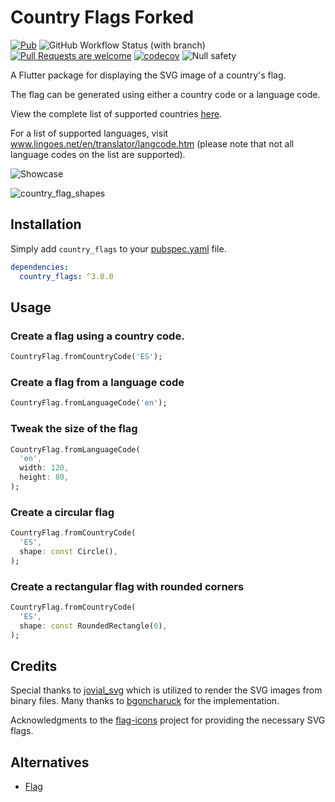 # Country Flags Forked

[![Pub](https://img.shields.io/pub/v/country_flags.svg)](https://pub.dev/packages/country_flags)
![GitHub Workflow Status (with branch)](https://img.shields.io/github/actions/workflow/status/arturograu/country_flags/main.yaml?branch=main)
[![Pull Requests are welcome](https://img.shields.io/badge/license-MIT-blue)](https://github.com/arturograu/country_flags/blob/master/LICENSE)
[![codecov](https://codecov.io/gh/arturograu/country_flags/branch/main/graph/badge.svg?token=NVFK3CAP1S)](https://codecov.io/gh/arturograu/country_flags)
![Null safety](https://img.shields.io/badge/null%20safety-true-brightgreen)

A Flutter package for displaying the SVG image of a country's flag.

The flag can be generated using either a country code or a language code.

View the complete list of supported countries [here](https://www.iban.com/country-codes).

For a list of supported languages, visit www.lingoes.net/en/translator/langcode.htm (please note that not all language codes on the list are supported).

![Showcase](https://i.imgur.com/quh79th.gif)

![country_flag_shapes]

## Installation

Simply add `country_flags` to your [pubspec.yaml](https://flutter.io/using-packages/) file.

```yml
dependencies:
  country_flags: ^3.0.0
```

## Usage

### Create a flag using a country code.

```dart
CountryFlag.fromCountryCode('ES');
```

### Create a flag from a language code

```dart
CountryFlag.fromLanguageCode('en');
```

### Tweak the size of the flag

```dart
CountryFlag.fromLanguageCode(
  'en',
  width: 120,
  height: 80,
);
```

### Create a circular flag

```dart
CountryFlag.fromCountryCode(
  'ES',
  shape: const Circle(),
);
```

### Create a rectangular flag with rounded corners

```dart
CountryFlag.fromCountryCode(
  'ES',
  shape: const RoundedRectangle(6),
);
```

## Credits

Special thanks to [jovial_svg](https://github.com/zathras/jovial_svg) which is utilized to render the SVG images from binary files.
Many thanks to [bgoncharuck](https://github.com/bgoncharuck) for the implementation.

Acknowledgments to the [flag-icons](https://github.com/lipis/flag-icons) project for providing the necessary SVG flags.

## Alternatives

- [Flag](https://github.com/LunaGao/flag_flutter)

[country_flag_shapes]: country_flag_shapes.png
